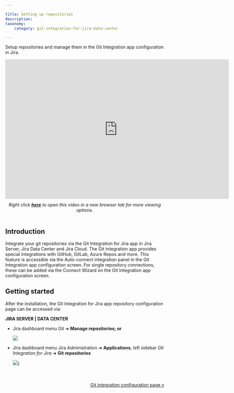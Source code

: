 ```yaml
---

title: Setting up repositories
description:
taxonomy:
    category: git-integration-for-jira-data-center

---
```

Setup repositories and manage them in the Git Integration app configuration in Jira.

<div class='embed-container embed-container--16-10'>
    <iframe width='709' height='443' src='https://fast.wistia.com/embed/iframe/m1k2sol0a5?videoFoam=true' frameborder='0' allowfullscreen ></iframe>
</div>

<div align='center' style='margin-top:10px'>
    <i>Right click <a href='https://bigbrassband.wistia.com/medias/m1k2sol0a5'><b>here</b></a> to open this video in a new browser tab for more viewing options.</i>
</div>
<br>

## Introduction

Integrate your git repositories via the Git Integration for Jira app in Jira Server, Jira Data Center and Jira Cloud. The Git Integration app provides special integrations with GitHub, GitLab, Azure Repos and more. This feature is accessible via the Auto-connect integration panel in the Git Integration app configuration screen. For single repository connections, these can be added via the Connect Wizard on the Git Integration app configuration screen.

## Getting started

After the installation, the Git Integration for Jira app repository configuration page can be accessed via:

**JIRA SERVER \| DATA CENTER**

*   Jira dashboard menu Git ➜ **Manage repositories; or**

    ![](/wp-content/uploads/gij-gitserver-gitmgr-access-location-01.png)

*   Jira dashboard menu Jira Administration ➜ **Applications**; left sidebar _Git Integration for Jira_ ➜ **Git repositories**

    ![](/wp-content/uploads/gij-gitserver-gitmgr-access-location-02.png))

<br>

<div style='text-align:right;margin-top:20px'>
    <a href='/git-integration-for-jira-data-center/git-integration-configuration-page-gij-self-managed'>Git integration configuration page »</a>
</div>
<br>

